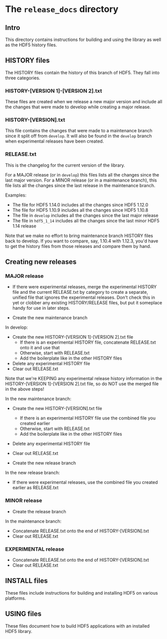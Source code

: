 # The `release_docs` directory

## Intro

This directory contains instructions for building and using the library as
well as the HDF5 history files.

## HISTORY files

The HISTORY files contain the history of this branch of HDF5. They fall into
three categories.

### HISTORY-\[VERSION 1\]-\[VERSION 2\].txt

These files are created when we release a new major version and include all
the changes that were made to develop while creating a major release.

### HISTORY-\[VERSION\].txt

This file contains the changes that were made to a maintenance branch since
it split off from `develop`. It will also be found in the `develop` branch
when experimental releases have been created.

### RELEASE.txt

This is the changelog for the current version of the library.

For a MAJOR release (or in `develop`) this files lists all the changes since the
last major version. For a MINOR release (or in a maintenance branch), this file
lists all the changes since the last release in the maintenance branch.

Examples:

* The file for HDF5 1.14.0 includes all the changes since HDF5 1.12.0
* The file for HDF5 1.10.9 includes all the changes since HDF5 1.10.8
* The file in `develop` includes all the changes since the last major release
* The file in `hdf5_1_14` includes all the changes since the last minor HDF5 1.14 release

Note that we make no effort to bring maintenance branch HISTORY files back to
develop. If you want to compare, say, 1.10.4 with 1.12.3, you'd have to get
the history files from those releases and compare them by hand.

## Creating new releases

### MAJOR release

* If there were experimental releases, merge the experimental HISTORY file
  and the current RELEASE.txt by category to create a separate, unified
  file that ignores the experimental releases. Don't check this in yet or
  clobber any existing HISTORY/RELEASE files, but put it someplace handy for
  use in later steps.

* Create the new maintenance branch

In develop:
* Create the new HISTORY-\[VERSION 1\]-\[VERSION 2\].txt file
    * If there is an experimental HISTORY file, concatenate RELEASE.txt onto it and use that
    * Otherwise, start with RELEASE.txt
    * Add the boilerplate like in the other HISTORY files
* Delete any experimental HISTORY file
* Clear out RELEASE.txt

Note that we're KEEPING any experimental release history information in the
HISTORY-\[VERSION 1\]-\[VERSION 2\].txt file, so do NOT use the merged file in
the above steps!

In the new maintenance branch:
* Create the new HISTORY-\[VERSION\].txt file
    * If there is an experimental HISTORY file use the combined file you created earlier
    * Otherwise, start with RELEASE.txt
    * Add the boilerplate like in the other HISTORY files
* Delete any experimental HISTORY file
* Clear out RELEASE.txt

* Create the new release branch

In the new release branch:
* If there were experimental releases, use the combined file you created earlier as RELEASE.txt

### MINOR release

* Create the release branch

In the maintenance branch:
* Concatenate RELEASE.txt onto the end of HISTORY-\[VERSION\].txt
* Clear out RELEASE.txt

### EXPERIMENTAL release

* Concatenate RELEASE.txt onto the end of HISTORY-\[VERSION\].txt
* Clear out RELEASE.txt

## INSTALL files

These files include instructions for building and installing HDF5 on various
platforms.

## USING files

These files document how to build HDF5 applications with an installed HDF5
library.
